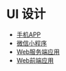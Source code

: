 # UI 设计

- [手机APP](ui-phone-app.md)
- [微信小程序](ui-wechat.md)
- [Web服务端应用](ui-web-server-app.md)
- [Web前端应用](ui-web-client-app.md)
